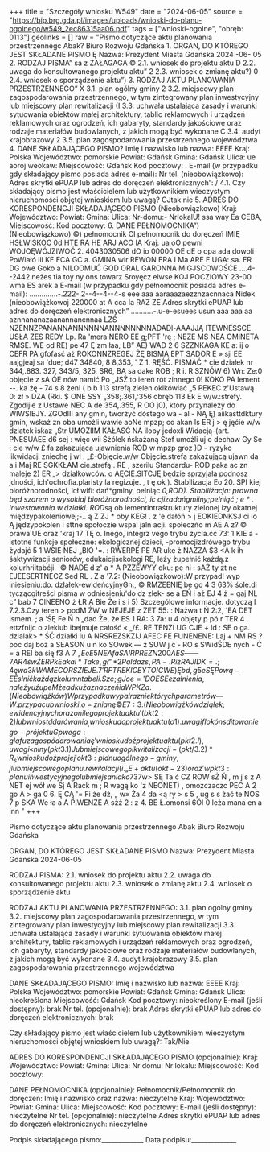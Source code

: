 +++
title = "Szczegóły wniosku W549"
date = "2024-06-05"
source = "https://bip.brg.gda.pl/images/uploads/wnioski-do-planu-ogolnego/w549_2ec86315aa06.pdf"
tags = ["wnioski-ogolne", "obręb: 0113"]
geolinks = []
raw = "Pismo dotyczące aktu planowania przestrzennegc Abak?  Biuro Rozwoju Gdańska  1. ORGAN, DO KTÓREGO JEST SKŁADANE PISMO Ę Nazwa: Prezydent Miasta Gdańska 2024 -06- 05  2. RODZAJ PISMA” sa z ZAŁAGAGA   © 2.1. wniosek do projektu aktu D 2.2. uwaga do konsultowanego projektu aktu”  2 2.3. wniosek o zmianę aktu?) 0 2.4. wniosek o sporządzenie aktu”)  3. RODZAJ AKTU PLANOWANIA PRZESTRZENNEGO”  X 3.1. plan ogólny gminy 2 3.2. miejscowy plan zagospodarowania przestrzennego, w tym zintegrowany plan inwestycyjny lub  miejscowy plan rewitalizacji  (I 3.3. uchwała ustalająca zasady i warunki sytuowania obiektów małej architektury, tablic reklamowych  i urządzeń reklamowych oraz ogrodzeń, ich gabaryty, standardy jakościowe oraz rodzaje materiałów  budowlanych, z jakich mogą być wykonane C 3.4. audyt krajobrazowy   2 3.5. plan zagospodarowania przestrzennego województwa  4. DANE SKŁADAJĄCEGO PISMO?  Imię i nazwisko lub nazwa: EEEE  Kraj: Polska Województwo: pomorskie  Powiat: Gdańsk Gmina: Gdańsk   Ulica: ue aoroj weokaw:  Miejscowość: Gdańsk Kod pocztowy: .  E-mail (w przypadku gdy składający pismo posiada adres e-mail):  Nr tel. (nieobowiązkowo): Adres skrytki ePUAP lub adres do doręczeń elektronicznych”: / 4.1. Czy składający pismo jest właścicielem lub użytkownikiem wieczystym nieruchomości objętej wnioskiem  lub uwagą? CJtak nie  5. ADRES DO KORESPONDENCJI SKŁADAJĄCEGO PISMO  (Nieobowiązkowo)  Kraj: Województwo:  Powiat: Gmina:  Ulica: Nr-domu:- NrIokalU! ssa way Ea CEBA,  Miejscowość: Kod pocztowy:  6. DANE PEŁNOMOCNIKA”) (Nieobowiązkowo)   ©) pełnomocnik CI pełnomocnik do doręczeń   IMIĘ HSŁWISKOC 0d HTE RA HE ARJ ACO IA   Kraj: ua oO pewni WOJOĘWÓJZIWOĆ 2. 4043030506 dO io 00000 OE dE o opa ada dowoli   PoWiałó iii KE ECA GC a. GMINA wir REWON ERA I Ma ARE E  UGA: sa. ER DG owe Goko a NILOOMUĆ GOD ORAL GARONNA  MIGJSCOWOŚĆE ....4--2442 neżes tia toy ny ons towarz Sroyęcz eiwse KOJ POCZIOWY 23-00 wma ES arek a  E-mail (w przypadku gdy pełnomocnik posiada adres e-mail): ..............-.222-.2--4--4--4-s eee aaa aaraaazaezznzacnnaca  Nidek (nieobowiążkowoj 220000 at A cca Ia RAZ ZE  Adres skrytki ePUAP lub adres do doręczeń elektronicznych” ...........-.u-e-esuees usun aaa aaa aa aznnananazaanannancnnaa  LZS NZENNZPANANNANNNNNNANNNNNNNNADADl-AAAJJĄ ITEWNESSCE USŁA ZES REDY Lp. Ra 'mera NERO EE g;PFT 'rę ; NEZE MS NEA OMINETA RMSE. WE od RE) pe  47 Ę zm łaa, LB” AE) WAD 2 6 SZZNKAGA KE a: ij o CEFR PA gfofasć aż ROKONNZREGEJ ŻĘ BISMA EPT SADOR E » sji EE  aajgjeaj sa 'due; d47 34840, 8 8,353, ' Z 1. RĘŚĆ. PISMAĆ  * cie działek nr 344,.883. 327, 343/5, 325, SR6, BA sa dake ROB ; R i. R SZNÓW 6) Wn: Ze:0 objęcie z sA ÓE nów namić Po „JSŻ to iereń rót zinnego 0! KOKO PA lement --. ka żę - 74 s 8 żeni ( b b 113 strefą zielen oklkówiać „5 PEKEC z'Ustawą 0: zł » DZA (Rki. $ ONE SSY „358;.361,:356 obręb 113 Ek E w/w.:strefy. Zgodijie z Ustawe NEC A de 354,.355, R OO j0), który przynależy do WIWSIEJY. ZGOdIII any gmin, tworżyć dóstego wa - al - NĄ Ę) aiikasttdktury gmin, wskaż zn oba umożli wawie aoNe mpzp; co  akan ls ER j >  ę jęćie w/w dziatek iskaz „Str UMOZIIM KAŁASĆ NA iloby jedoxli Widacją-(art. PNESUAEE d6 sej : więc wii Śżólek ńskażaną Stef umożli uj o dechaw Gy  Se : cie w/w £ fa zakazująca ujawnienia ROD w mpzp groz )D - ryzyko likwidacji zniechę j wl  . „£-Objęcie.w/w Objęcie.strefą zakażującą ujawn da a i Maj RE SGKKŁAM cie.strefą:. RE , szerilu Standardu- ROD paka ac zn maleje 2) ER „> działkowców. o AĘCIE.SITCJĘ będzie sprzyjała podnosz jdności, ich'ochrofia.plaristy la regizuje. , t ę ok ). Stabilizacja Eo 20. SPI  kiej bioróżnorodności, icł wifi: dań*gminy, pelniąc *0,ROD). Stabiliżacja: prawna będ szarem o wysokiaj bioróżnorodności, ic cjizadańgmiiny;pelniąć ; e * . inwestowania w.działki. ROD*są ob lementintraśtruktury zielonej izy okatnej międzypakoleniowej;-.. ą Z ZJ * oby KEG! . z 'e dałóń > j EOKIEDNKSJ ci lo Ą jędzypokolen i sttne  społoczie wspal jaln acji. społeczńo m AE A z? © prawa'UE oraz 'kraj 17 TĘ o. Inego, integrz vego trybu życla.ćć 73: 1 KIE a - istotne funkcje społeczne: ekologicznej dzieci, -promocjizdrówego trybu żydajć 5 1 WSIE NEJ „BIO '=. : RWERPE PE AR uke ż NAZZA $3 <A k  ih śaktywizacji seniorów, edukaicjisekologi RE, leży żupełnić każdą.z kolurhriitabćji. '© NADE d z' a * A PZZEWYY dku: pe ni : sAŻ ty zt ne EJEESERTNECZ Sed RL . Z a '7.2: (Nieobowiązkowo):W przypad! wyp iniesieniu:do. dzłałek-ewideńcyjnyGh:, © RMZEENIĘ be go 4 3 63% śole.di tyczącgitreści pisma w odniesieniu'do dz złek- se a EŃ i aż EJ 4 ż = gaj NL c” bab 7 CINEENO ż ŁR A Bie Że i s i 5) Szczególowe informacje. dotyczą I 7.2.3.Czy teren > podM ŻW w NEJEJE z ZET 55: : Nażwa t Ń 2:2,  'EA DET ismem. ; a 'ŚĘ Fe Ń h „dad Że, że ES 1 RA: 3 7a: u 4 objęty p pó r TER 4 .  ettzfnijc o zlekiub ibejmuje całość « „/£. RE TENZI UG CJE + ld : SE o ga. dzialak> * ŚĆ działki lu A NRSREZSKZIJ AFEC FE FUNENENE: Laj  + NM RS ? poc daj  boż a SEASON u n ko SOwek — z SUW j  ć   - RO s SWidŚDE nych - Ć = a  REI ba śię f3 A 7 $, Ee E 5 NEA f a SA I  R PREZ N200 AES —— 7 AR 4 św ŻE RP k Ea kai * Take, gł” * 2 Pa Ida zs, PA - . R  i     ż RAJI DK =. ; 4 ę wa 3 kW AMECORSZIEJE. 7' RFTREKICEY TOI CWE) Ę bd , g5e SĘ Po wą - EE slnić każdą z kolumn tabeli. Szc; g Joe   = ' DOE SE e z ałnienia, należy uźupe M że adku żaznaczeńia W PKZ a . (Nieobowiążków) W przypadku wypal raz niektórych parametrów —W.przypac ub wnioski.o-żnianę ©   E 7:3. (Nieobowiążków dziąłek;ewidencyjnych oraz oni lego projektu aktu' (bkt 2:2) Iub wniost ddarówania _, wniosku do projektu aktu (o 1). uwagi flo kónsditowaniego -prójektu Gpwega: glafu zagospódarowania ę 'wniosku dożprojektu aktu (pkt 2. l), uwagi « niny (pkt 3.1) Jub miejscowego plk witalizacji-(pkt/3.2)* R _ śwniosku dożprojej 'okt 3: pldnu ogólnego- gminy , j lub miejscowego planu.rewiłal acji(i . „ E +  aktu (okt-2 3)oraz'w pkt 3: pla nu ińwestycyjnego lub miejs ania ko737%. b; ; aktu (Pkt 2,3) oraz ży janego planu inwe negi uwb 2 ła.  136 owo wd FI ; di FAmaĄ w. tym żintegrowanego p 7.3.3. Czy 7.3.4. Nazwadub ' akeynielny „ Maksymalna  Minimalny s i cj Wad; Nazwajpianu 7382 0. teren objęty  nazwyklasy  Maksymalny. błdowydni - powieiżckii  E £ osh. 7.3.47 Nazwa'p ..ldentyfikator . teren objęt rzeznaczania lerzchni  ;zabiidowy.m- = pc u  » i RW. ogólnego gminy' ara GOTH lub . pismem Pierónu (albo powierzci a; BE „biologicznie, Zd » , sge., A. A s%.JUDE + 55 . działki ki ż* obejmuje  * s mbollub „zabudowy %.. RS z. + czynfiej %  i uk ża goopędaónaia a oncy y  całość działki U wibole klasy  Żą z” żę > ak. - E. A Wa p ia  ewidencyjnych  5 dzialsk *-  symbole PECEZE WER ; 'e  ed a szagospodarówań wide © „. (ub działek „przeznaczenia  --«: AEMA  k x dep, 8X przestrzeńnego . poż 4 6 p ewidencyjnych , « kterenuje) EE ES NAGA WE h Że wę 2 Ra Fi NE ś, Bey e © CZE h KA PE * - a ES ESTTEECZEJA a w ; ć jk th.  4 KTNEJ Z as CEZADIZSKICZM  yz © NC 4 wĘĘ NI = ea 5 ż Z  s Że at Ś 2 + ; ea cz € + 4x le Ę + s ASC A 20 oe de: A Po p 2 NOE BA * = » > 7 team ZR A ' , PERERCE 2 NE: h _ sa j   p a KK: RES 1 żon. i” i - SR SE CSENsM 1.7; + » WJ PORE NICZNE Bao i  niż że ES a 3 w = gg ke HY t + Z OE ZE TE tej Ś LS Żk a, Pe SR pca kosiar SE: b NSS > w NEO Sm saa (SPRAWIE KORESPONBEŃCJI ELEKTRONICZNEJ m M PSA: 4 j  R SS MARĘAENEJRSRE żamzgód *D_ Nie wyrażam zgody FICJER !  mzk sta 3 SEE tp 'WC © Wyrażam' zgodę m kó ik minikacji BE URE 2050 r poż dd4),  SENIEJESCJ OWE Mis sbiarók wie za'pomiócą środków komur DZ UP 20Ż0 © Boz B44), 2 a o drfPć „>. „ REJĘTA j sprawie za pomócą ż ohiczią: (Dz: Urz2 'UNE SACZ?  Na na doręczanie ARES 2002 r. o świadczeniu usług.drogą i żośk, bo = ; PSM Ej acćn „oł JE p wasE* WIEC iafig. irae ogża a RSFZ se HK Kam i Eesti RER 'KE KOMKA ZEŃ OC WA   Gait S6ZNIKIŻ 0 0. Że be 4 Sai ŻERACE genictwó „do „doręczeń (zgodńii niomoćnikazsz 2, ?  — RZA rprzbintośźnia składającago pismo wybie składający pismo działa przez Pon MOCN stawyz 3, ZE 2081, oi sata (Dz, U.2 2024. poz 2111) PRERRPNCNNONNEE takiej opłaty wynika z u ERO 2 Q ' zRelnomogąc te o opłacie skarbowej (Dz. U. z 2 ictwa — Jeżeli obowiązek uiszczenia ta z wstaw  »„ „El 7 żPelnon  0 OpIacie SKArDE LJ jmocnictwa — jeże wiązek UiSz RPNE  0 m. Badońiaio sżariia opłaty skarbowe od pelnómocnictwa „-Jaże 4 gą 4% s 4 ggal E Potwiefdzefije uisżcżeńia OP aka bowejs: ow = i wałacasła tejażu objętego pismem jako części są i Pala 16 stopada:2006'r. o opiacie skarbo: > cznej-W.przypadki wskazania SE KCECNEJ   a a NOE kreśi. jj je granie teranu-w formie graficznej-W.pr. > goes BĘ m Że sw wząfęj   : tI sbówiązkówo) Okre en ; ś. AB R ; am + s + a, g > y ję aż *3 ZE wiązkówo), Okre 'ewldencyjnych: SSKZIKA nikt zi «   m gone ydzlak owaóncji 6 przypadku  Żaznaczenia póla. hależy . Ks KK OOASN ER * i łaa uż oniwiatkużt nna żal cząkł — W. prz OJ SŁ: Koy jeż rd i geo m a T (Nieobowiązkówo). ZAkówa * -3 kę dz Bio wawy gg itp gą 204  i j . '0 wyp Fm.*ggż ŻBłącźników. COCA iwa > ztwąć ea w ją PE W DD ŁR CA, ącadązinem ui: LŚ, BATABÓDBIGE p RRSN SE NECZEJ k « e A WRECZ GC pa + Ę : ; KE aa NOMOCNIKA)  DATARODPISU 77 Ryż  PZCDE (JĄCEGOPISMO (PEŁNO ku składania pięma w poslac paplerowej,,_5) w,  g DE PR SKŁADAJĄCE kodiłtewncdĆ wiza padku składania pism RECE GE RE' A 0-RODPIS,SREA Podpis  datę podpisu umieszcza sięw przy ty. słowie ow YA SOO JE AK - jo ś '3 m k NENECZE , i» GE tuje 'ań - de z Gadki Ałła sł * + s 2% —s$w> SĘ Ta ć CZ ROW sŻ Ń , m j s z A NET ej wół we Sj A Rack m ; R wagą ko 'z  NEONET) , omozczaczc PEC A 2 go  A > ga 0 6. Ę CĄ '= Fi że dż, „ w» Ża 4 da <ą ry > s 5 , ug s s żać te NOS 7 p SKA We ła a A PIWENZE A sżż 2 : z 4. BE Ł.omonsi 6ÓI 0 leża mana en a inn "
+++

Pismo dotyczące aktu planowania przestrzennego Abak
Biuro Rozwoju Gdańska

ORGAN, DO KTÓREGO JEST SKŁADANE PISMO
Nazwa: Prezydent Miasta Gdańska 2024-06-05

RODZAJ PISMA:
2.1. wniosek do projektu aktu
2.2. uwaga do konsultowanego projektu aktu
2.3. wniosek o zmianę aktu
2.4. wniosek o sporządzenie aktu

RODZAJ AKTU PLANOWANIA PRZESTRZENNEGO:
3.1. plan ogólny gminy
3.2. miejscowy plan zagospodarowania przestrzennego, w tym zintegrowany plan inwestycyjny lub miejscowy plan rewitalizacji
3.3. uchwała ustalająca zasady i warunki sytuowania obiektów małej architektury, tablic reklamowych i urządzeń reklamowych oraz ogrodzeń, ich gabaryty, standardy jakościowe oraz rodzaje materiałów budowlanych, z jakich mogą być wykonane
3.4. audyt krajobrazowy
3.5. plan zagospodarowania przestrzennego województwa

DANE SKŁADAJĄCEGO PISMO:
Imię i nazwisko lub nazwa: EEEE
Kraj: Polska
Województwo: pomorskie
Powiat: Gdańsk
Gmina: Gdańsk
Ulica: nieokreślona
Miejscowość: Gdańsk
Kod pocztowy: nieokreślony
E-mail (jeśli dostępny): brak
Nr tel. (opcjonalnie): brak
Adres skrytki ePUAP lub adres do doręczeń elektronicznych: brak

Czy składający pismo jest właścicielem lub użytkownikiem wieczystym nieruchomości objętej wnioskiem lub uwagą?:
Tak/Nie

ADRES DO KORESPONDENCJI SKŁADAJĄCEGO PISMO (opcjonalnie):
Kraj:
Województwo:
Powiat:
Gmina:
Ulica:
Nr domu:
Nr lokalu:
Miejscowość:
Kod pocztowy:

DANE PEŁNOMOCNIKA (opcjonalnie):
Pełnomocnik/Pełnomocnik do doręczeń:
Imię i nazwisko oraz nazwa: nieczytelne
Kraj:
Województwo:
Powiat:
Gmina:
Ulica:
Miejscowość:
Kod pocztowy:
E-mail (jeśli dostępny): nieczytelne
Nr tel. (opcjonalnie): nieczytelne
Adres skrytki ePUAP lub adres do doręczeń elektronicznych: nieczytelne

Podpis składającego pismo:_____________
Data podpisu:______________


